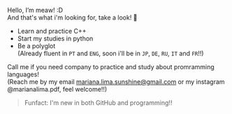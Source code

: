 Hello, I’m meaw! :D  
And that's what i'm looking for, take a look! 👀
- Learn and practice C++
- Start my studies in python
- Be a polyglot  
(Already fluent in `PT` and `ENG`, soon i'll be in `JP`, `DE`, `RU`, `IT` and `FR`!!)  
  
Call me if you need company to practice and study about promramming languages!  
(Reach me by my email mariana.lima.sunshine@gmail.com or my instagram @marianalima.pdf, feel welcome!!)
>Funfact: I'm new in both GitHub and programming!!
